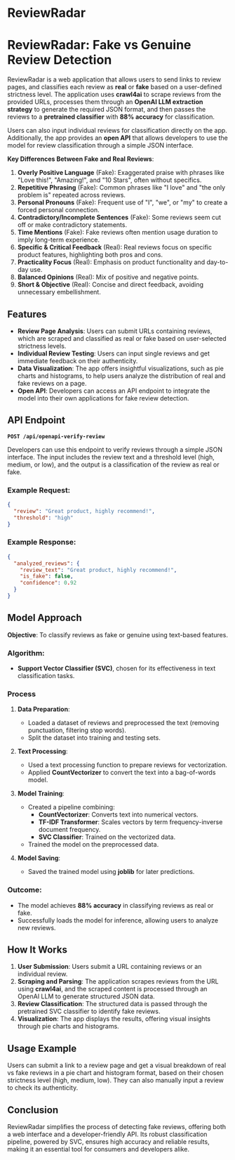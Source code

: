 
# ReviewRadar

# ReviewRadar: Fake vs Genuine Review Detection

ReviewRadar is a web application that allows users to send links to review pages, and classifies each review as **real** or **fake** based on a user-defined strictness level. The application uses **crawl4ai** to scrape reviews from the provided URLs, processes them through an **OpenAI LLM extraction strategy** to generate the required JSON format, and then passes the reviews to a **pretrained classifier** with **88% accuracy** for classification.

Users can also input individual reviews for classification directly on the app. Additionally, the app provides an **open API** that allows developers to use the model for review classification through a simple JSON interface.


**Key Differences Between Fake and Real Reviews**:

1. **Overly Positive Language** (Fake): Exaggerated praise with phrases like "Love this!", "Amazing!", and "10 Stars", often without specifics.
2. **Repetitive Phrasing** (Fake): Common phrases like "I love" and "the only problem is" repeated across reviews.
3. **Personal Pronouns** (Fake): Frequent use of "I", "we", or "my" to create a forced personal connection.
4. **Contradictory/Incomplete Sentences** (Fake): Some reviews seem cut off or make contradictory statements.
5. **Time Mentions** (Fake): Fake reviews often mention usage duration to imply long-term experience.
6. **Specific & Critical Feedback** (Real): Real reviews focus on specific product features, highlighting both pros and cons.
7. **Practicality Focus** (Real): Emphasis on product functionality and day-to-day use.
8. **Balanced Opinions** (Real): Mix of positive and negative points.
9. **Short & Objective** (Real): Concise and direct feedback, avoiding unnecessary embellishment.

## Features

- **Review Page Analysis**: Users can submit URLs containing reviews, which are scraped and classified as real or fake based on user-selected strictness levels.
- **Individual Review Testing**: Users can input single reviews and get immediate feedback on their authenticity.
- **Data Visualization**: The app offers insightful visualizations, such as pie charts and histograms, to help users analyze the distribution of real and fake reviews on a page.
- **Open API**: Developers can access an API endpoint to integrate the model into their own applications for fake review detection.

## API Endpoint

**`POST /api/openapi-verify-review`**

Developers can use this endpoint to verify reviews through a simple JSON interface. The input includes the review text and a threshold level (high, medium, or low), and the output is a classification of the review as real or fake.

### Example Request:

```json
{
  "review": "Great product, highly recommend!",
  "threshold": "high"
}
```

### Example Response:

```json
{
  "analyzed_reviews": {
    "review_text": "Great product, highly recommend!",
    "is_fake": false,
    "confidence": 0.92
  }
}
```

## Model Approach

**Objective**: To classify reviews as fake or genuine using text-based features.

### Algorithm:

- **Support Vector Classifier (SVC)**, chosen for its effectiveness in text classification tasks.

### Process

1. **Data Preparation**:

   - Loaded a dataset of reviews and preprocessed the text (removing punctuation, filtering stop words).
   - Split the dataset into training and testing sets.

2. **Text Processing**:

   - Used a text processing function to prepare reviews for vectorization.
   - Applied **CountVectorizer** to convert the text into a bag-of-words model.

3. **Model Training**:

   - Created a pipeline combining:
     - **CountVectorizer**: Converts text into numerical vectors.
     - **TF-IDF Transformer**: Scales vectors by term frequency-inverse document frequency.
     - **SVC Classifier**: Trained on the vectorized data.
   - Trained the model on the preprocessed data.

4. **Model Saving**:
   - Saved the trained model using **joblib** for later predictions.

### Outcome:

- The model achieves **88% accuracy** in classifying reviews as real or fake.
- Successfully loads the model for inference, allowing users to analyze new reviews.

## How It Works

1. **User Submission**: Users submit a URL containing reviews or an individual review.
2. **Scraping and Parsing**: The application scrapes reviews from the URL using **crawl4ai**, and the scraped content is processed through an OpenAI LLM to generate structured JSON data.
3. **Review Classification**: The structured data is passed through the pretrained SVC classifier to identify fake reviews.
4. **Visualization**: The app displays the results, offering visual insights through pie charts and histograms.

## Usage Example

Users can submit a link to a review page and get a visual breakdown of real vs fake reviews in a pie chart and histogram format, based on their chosen strictness level (high, medium, low). They can also manually input a review to check its authenticity.

## Conclusion

ReviewRadar simplifies the process of detecting fake reviews, offering both a web interface and a developer-friendly API. Its robust classification pipeline, powered by SVC, ensures high accuracy and reliable results, making it an essential tool for consumers and developers alike.